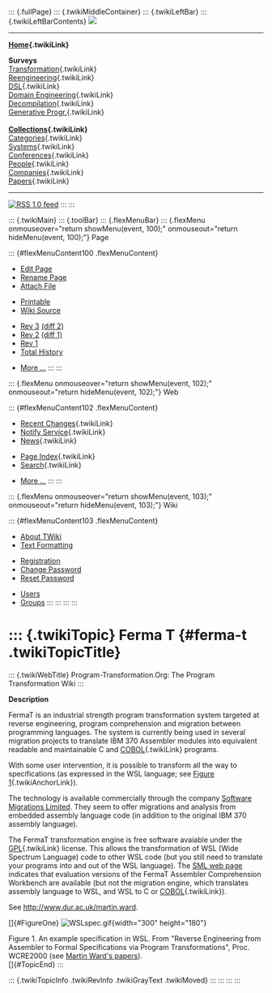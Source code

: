 ::: {.fullPage}
::: {.twikiMiddleContainer}
::: {.twikiLeftBar}
::: {.twikiLeftBarContents}
![](../pub/transformation.gif)

------------------------------------------------------------------------

**[Home](WebHome){.twikiLink}**

**Surveys**\
[Transformation](ProgramTransformation){.twikiLink}\
[Reengineering](ReengineeringWiki){.twikiLink}\
[DSL](DomainSpecificLanguages){.twikiLink}\
[Domain Engineering](DomainEngineering){.twikiLink}\
[Decompilation](DeCompilation){.twikiLink}\
[Generative Progr.](GenerativeProgrammingWiki){.twikiLink}\
\
**[Collections](CategoryCollection){.twikiLink}**\
[Categories](CategoryCategory){.twikiLink}\
[Systems](TransformationSystems){.twikiLink}\
[Conferences](TransformationConferences){.twikiLink}\
[People](TransformationPeople){.twikiLink}\
[Companies](TransformationCompanies){.twikiLink}\
[Papers](CategoryPaper){.twikiLink}

------------------------------------------------------------------------

[![](../pub/rss.gif "RSS 1.0 feed")](WebRss@skin=rss)
:::
:::

::: {.twikiMain}
::: {.toolBar}
::: {.flexMenuBar}
::: {.flexMenu onmouseover="return showMenu(event, 100);" onmouseout="return hideMenu(event, 100);"}
Page

::: {#flexMenuContent100 .flexMenuContent}
-   [Edit
    Page](http://www.program-transformation.org/edit/Transform/FermaT?t=1536826322)
-   [Rename
    Page](http://www.program-transformation.org/rename/Transform/FermaT)
-   [Attach
    File](http://www.program-transformation.org/attach/Transform/FermaT)

<!-- -->

-   [Printable](http://www.program-transformation.org/view/Transform/FermaT?skin=print.pattern)
-   [Wiki
    Source](http://www.program-transformation.org/view/Transform/FermaT?skin=text&raw=on&contenttype=text/plain)

<!-- -->

-   [Rev
    3](http://www.program-transformation.org/view/Transform/FermaT?rev=1.3)
    [(diff 2)](http://www.program-transformation.org/rdiff/Transform/FermaT?rev1=1.3&rev2=1.2)
-   [Rev
    2](http://www.program-transformation.org/view/Transform/FermaT?rev=1.2)
    [(diff 1)](http://www.program-transformation.org/rdiff/Transform/FermaT?rev1=1.2&rev2=1.1)
-   [Rev
    1](http://www.program-transformation.org/view/Transform/FermaT?rev=1.1)
-   [Total
    History](http://www.program-transformation.org/rdiff/Transform/FermaT)

<!-- -->

-   [More
    \...](http://www.program-transformation.org/oops/Transform/FermaT?template=oopsmore&param1=1.3&param2=1.3)
:::
:::

::: {.flexMenu onmouseover="return showMenu(event, 102);" onmouseout="return hideMenu(event, 102);"}
Web

::: {#flexMenuContent102 .flexMenuContent}
-   [Recent Changes](WebChanges){.twikiLink}
-   [Notify Service](WebNotify){.twikiLink}
-   [News](WebNews){.twikiLink}

<!-- -->

-   [Page Index](WebIndex){.twikiLink}
-   [Search](WebSearch){.twikiLink}

<!-- -->

-   [More
    \...](http://www.program-transformation.org/oops/Transform/FermaT?template=oopsmore&param1=1.3&param2=1.3)
:::
:::

::: {.flexMenu onmouseover="return showMenu(event, 103);" onmouseout="return hideMenu(event, 103);"}
Wiki

::: {#flexMenuContent103 .flexMenuContent}
-   [About
    TWiki](http://www.program-transformation.org/view/TWiki/WebHome)
-   [Text
    Formatting](http://www.program-transformation.org/view/TWiki/TextFormattingRules)

<!-- -->

-   [Registration](http://www.program-transformation.org/view/TWiki/TWikiRegistration)
-   [Change
    Password](http://www.program-transformation.org/view/TWiki/ChangePassword)
-   [Reset
    Password](http://www.program-transformation.org/view/TWiki/ResetPassword)

<!-- -->

-   [Users](http://www.program-transformation.org/view/Main/TWikiUsers)
-   [Groups](http://www.program-transformation.org/view/Main/TWikiGroups)
:::
:::
:::
:::

::: {.twikiTopic}
Ferma T {#ferma-t .twikiTopicTitle}
=======

::: {.twikiWebTitle}
Program-Transformation.Org: The Program Transformation Wiki
:::

**Description**

FermaT is an industrial strength program transformation system targeted
at reverse engineering, program comprehension and migration between
programming languages. The system is currently being used in several
migration projects to translate IBM 370 Assembler modules into
equivalent readable and maintainable C and [COBOL](COBOL){.twikiLink}
programs.

With some user intervention, it is possible to transform all the way to
specifications (as expressed in the WSL language; see [Figure
1](FermaT#FigureOne){.twikiAnchorLink}).

The technology is available commercially through the company [Software
Migrations Limited](http://www.smltd.com). They seem to offer migrations
and analysis from embedded assembly language code (in addition to the
original IBM 370 assembly language).

The FermaT transformation engine is free software avaiable under the
[GPL](GPL){.twikiLink} license. This allows the transformation of WSL
(Wide Spectrum Language) code to other WSL code (but you still need to
translate your programs into and out of the WSL language). The [SML web
page](http://www.smltd.com/sw_download.htm) indicates that evaluation
versions of the FermaT Assembler Comprehension Workbench are available
(but not the migration engine, which translates assembly language to
WSL, and WSL to C or [COBOL](COBOL){.twikiLink}).

See <http://www.dur.ac.uk/martin.ward>.

[]{#FigureOne}
![WSLspec.gif](../pub/Transform/FermaT/WSLspec.gif){width="300"
height="180"}

Figure 1. An example specification in WSL. From \"Reverse Engineering
from Assembler to Formal Specifications via Program Transformations\",
Proc. WCRE2000 (see [Martin Ward\'s
papers](http://www.dur.ac.uk/martin.ward/martin/papers/)).\
[]{#TopicEnd}
:::

::: {.twikiTopicInfo .twikiRevInfo .twikiGrayText .twikiMoved}
:::
:::
:::
:::
